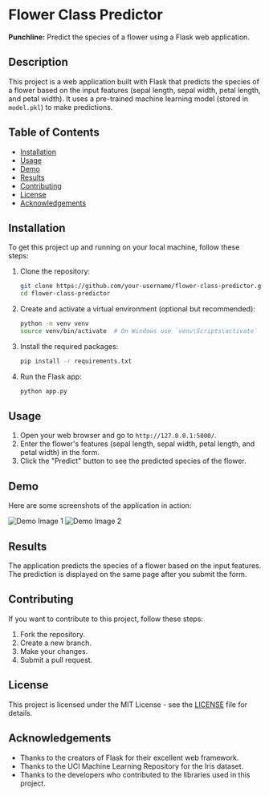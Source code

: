 # Flower Class Predictor

**Punchline:** Predict the species of a flower using a Flask web application.

## Description

This project is a web application built with Flask that predicts the species of a flower based on the input features (sepal length, sepal width, petal length, and petal width). It uses a pre-trained machine learning model (stored in `model.pkl`) to make predictions.

## Table of Contents

- [Installation](#installation)
- [Usage](#usage)
- [Demo](#demo)
- [Results](#results)
- [Contributing](#contributing)
- [License](#license)
- [Acknowledgements](#acknowledgements)

## Installation

To get this project up and running on your local machine, follow these steps:

1. Clone the repository:

    ```bash
    git clone https://github.com/your-username/flower-class-predictor.git
    cd flower-class-predictor
    ```

2. Create and activate a virtual environment (optional but recommended):

    ```bash
    python -m venv venv
    source venv/bin/activate  # On Windows use `venv\Scripts\activate`
    ```

3. Install the required packages:

    ```bash
    pip install -r requirements.txt
    ```

4. Run the Flask app:

    ```bash
    python app.py
    ```

## Usage

1. Open your web browser and go to `http://127.0.0.1:5000/`.
2. Enter the flower's features (sepal length, sepal width, petal length, and petal width) in the form.
3. Click the "Predict" button to see the predicted species of the flower.

## Demo

Here are some screenshots of the application in action:

![Demo Image 1](path/to/demo-image1.png)
![Demo Image 2](path/to/demo-image2.png)

## Results

The application predicts the species of a flower based on the input features. The prediction is displayed on the same page after you submit the form.

## Contributing

If you want to contribute to this project, follow these steps:

1. Fork the repository.
2. Create a new branch.
3. Make your changes.
4. Submit a pull request.

## License

This project is licensed under the MIT License - see the [LICENSE](LICENSE) file for details.

## Acknowledgements

- Thanks to the creators of Flask for their excellent web framework.
- Thanks to the UCI Machine Learning Repository for the Iris dataset.
- Thanks to the developers who contributed to the libraries used in this project.

